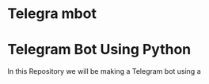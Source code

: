 # Telegra mbot
<h1>Telegram Bot Using Python </h1> 
In this Repository we will be making a Telegram bot using a <a herf="https://python-telegram-bot.org/">
 
 
